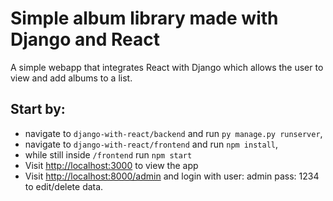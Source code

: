 # Simple album library made with Django and React

A simple webapp that integrates React with Django which allows the user to view and add albums to a list.

## Start by:
- navigate to `django-with-react/backend` and run `py manage.py runserver`,
- navigate to `django-with-react/frontend` and run `npm install`,
- while still inside `/frontend` run `npm start`
- Visit [http://localhost:3000](http://localhost:3000) to view the app
- Visit [http://localhost:8000/admin](http://localhost:8000/admin) and login with user: admin pass: 1234 to edit/delete data.